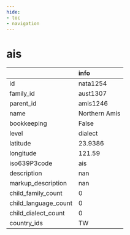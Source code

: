 ```yaml
---
hide:
- toc
- navigation
---
```

# ais
|                      | info          |
|:---------------------|:--------------|
| id                   | nata1254      |
| family_id            | aust1307      |
| parent_id            | amis1246      |
| name                 | Northern Amis |
| bookkeeping          | False         |
| level                | dialect       |
| latitude             | 23.9386       |
| longitude            | 121.59        |
| iso639P3code         | ais           |
| description          | nan           |
| markup_description   | nan           |
| child_family_count   | 0             |
| child_language_count | 0             |
| child_dialect_count  | 0             |
| country_ids          | TW            |